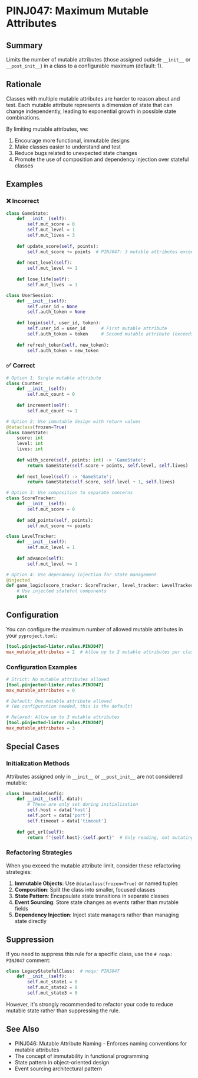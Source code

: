 # PINJ047: Maximum Mutable Attributes

## Summary

Limits the number of mutable attributes (those assigned outside `__init__` or `__post_init__`) in a class to a configurable maximum (default: 1).

## Rationale

Classes with multiple mutable attributes are harder to reason about and test. Each mutable attribute represents a dimension of state that can change independently, leading to exponential growth in possible state combinations.

By limiting mutable attributes, we:
1. Encourage more functional, immutable designs
2. Make classes easier to understand and test
3. Reduce bugs related to unexpected state changes
4. Promote the use of composition and dependency injection over stateful classes

## Examples

### ❌ Incorrect

```python
class GameState:
    def __init__(self):
        self.mut_score = 0
        self.mut_level = 1
        self.mut_lives = 3
    
    def update_score(self, points):
        self.mut_score += points  # PINJ047: 3 mutable attributes exceed limit of 1
    
    def next_level(self):
        self.mut_level += 1
    
    def lose_life(self):
        self.mut_lives -= 1
```

```python
class UserSession:
    def __init__(self):
        self.user_id = None
        self.auth_token = None
    
    def login(self, user_id, token):
        self.user_id = user_id      # First mutable attribute
        self.auth_token = token     # Second mutable attribute (exceeds default limit)
    
    def refresh_token(self, new_token):
        self.auth_token = new_token
```

### ✅ Correct

```python
# Option 1: Single mutable attribute
class Counter:
    def __init__(self):
        self.mut_count = 0
    
    def increment(self):
        self.mut_count += 1

# Option 2: Use immutable design with return values
@dataclass(frozen=True)
class GameState:
    score: int
    level: int
    lives: int
    
    def with_score(self, points: int) -> 'GameState':
        return GameState(self.score + points, self.level, self.lives)
    
    def next_level(self) -> 'GameState':
        return GameState(self.score, self.level + 1, self.lives)

# Option 3: Use composition to separate concerns
class ScoreTracker:
    def __init__(self):
        self.mut_score = 0
    
    def add_points(self, points):
        self.mut_score += points

class LevelTracker:
    def __init__(self):
        self.mut_level = 1
    
    def advance(self):
        self.mut_level += 1

# Option 4: Use dependency injection for state management
@injected
def game_logic(score_tracker: ScoreTracker, level_tracker: LevelTracker, /):
    # Use injected stateful components
    pass
```

## Configuration

You can configure the maximum number of allowed mutable attributes in your `pyproject.toml`:

```toml
[tool.pinjected-linter.rules.PINJ047]
max_mutable_attributes = 2  # Allow up to 2 mutable attributes per class
```

### Configuration Examples

```toml
# Strict: No mutable attributes allowed
[tool.pinjected-linter.rules.PINJ047]
max_mutable_attributes = 0

# Default: One mutable attribute allowed
# (No configuration needed, this is the default)

# Relaxed: Allow up to 3 mutable attributes
[tool.pinjected-linter.rules.PINJ047]
max_mutable_attributes = 3
```

## Special Cases

### Initialization Methods

Attributes assigned only in `__init__` or `__post_init__` are not considered mutable:

```python
class ImmutableConfig:
    def __init__(self, data):
        # These are only set during initialization
        self.host = data['host']
        self.port = data['port']
        self.timeout = data['timeout']
    
    def get_url(self):
        return f"{self.host}:{self.port}"  # Only reading, not mutating
```

### Refactoring Strategies

When you exceed the mutable attribute limit, consider these refactoring strategies:

1. **Immutable Objects**: Use `@dataclass(frozen=True)` or named tuples
2. **Composition**: Split the class into smaller, focused classes
3. **State Pattern**: Encapsulate state transitions in separate classes
4. **Event Sourcing**: Store state changes as events rather than mutable fields
5. **Dependency Injection**: Inject state managers rather than managing state directly

## Suppression

If you need to suppress this rule for a specific class, use the `# noqa: PINJ047` comment:

```python
class LegacyStatefulClass:  # noqa: PINJ047
    def __init__(self):
        self.mut_state1 = 0
        self.mut_state2 = 0
        self.mut_state3 = 0
```

However, it's strongly recommended to refactor your code to reduce mutable state rather than suppressing the rule.

## See Also

- PINJ046: Mutable Attribute Naming - Enforces naming conventions for mutable attributes
- The concept of immutability in functional programming
- State pattern in object-oriented design
- Event sourcing architectural pattern